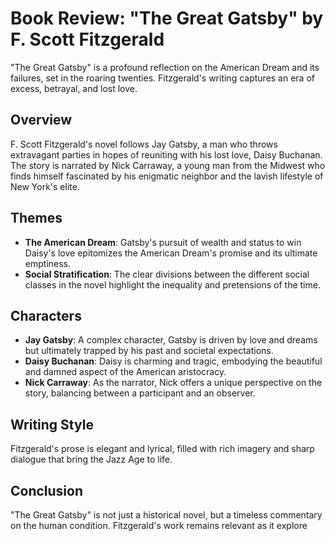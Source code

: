 # Book Review: "The Great Gatsby" by F. Scott Fitzgerald

"The Great Gatsby" is a profound reflection on the American Dream and its failures, set in the roaring twenties. Fitzgerald's writing captures an era of excess, betrayal, and lost love.

## Overview

F. Scott Fitzgerald's novel follows Jay Gatsby, a man who throws extravagant parties in hopes of reuniting with his lost love, Daisy Buchanan. The story is narrated by Nick Carraway, a young man from the Midwest who finds himself fascinated by his enigmatic neighbor and the lavish lifestyle of New York's elite.

## Themes

- **The American Dream**: Gatsby's pursuit of wealth and status to win Daisy's love epitomizes the American Dream's promise and its ultimate emptiness.
- **Social Stratification**: The clear divisions between the different social classes in the novel highlight the inequality and pretensions of the time.

## Characters

- **Jay Gatsby**: A complex character, Gatsby is driven by love and dreams but ultimately trapped by his past and societal expectations.
- **Daisy Buchanan**: Daisy is charming and tragic, embodying the beautiful and damned aspect of the American aristocracy.
- **Nick Carraway**: As the narrator, Nick offers a unique perspective on the story, balancing between a participant and an observer.

## Writing Style

Fitzgerald's prose is elegant and lyrical, filled with rich imagery and sharp dialogue that bring the Jazz Age to life.

## Conclusion

"The Great Gatsby" is not just a historical novel, but a timeless commentary on the human condition. Fitzgerald's work remains relevant as it explore
